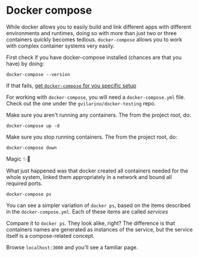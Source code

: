 # Docker compose

While docker allows you to easily build and link different apps with different environments and runtimes, doing so with more than just two or three containers quickly becomes tedious. `docker-compose` allows you to work with complex container systems very easily.

First check if you have docker-compose installed (chances are that you have) by doing:

```
docker-compose --version
```

If that fails, [get `docker-compose` for you specific setup](https://docs.docker.com/compose/install/)

For working with `docker-compose`, you will need a `docker-compose.yml` file. Check out the one under the `gvilarino/docker-testing` repo.

Make sure you aren't running any containers. The from the project root, do:

```
docker-compose up -d
```

Make sure you stop running containers. The from the project root, do:

```
docker-compose down
```

Magic ✨🐳

What just happened was that docker created all containers needed for the whole system, linked them appropriately in a network and bound all required ports.

```
docker-compose ps
```

You can see a simpler variation of `docker ps`, based on the items described in the `docker-compose.yml`. Each of these items are called _services_

Compare it to `docker ps`. They look alike, right? The difference is that containers names are generated as instances of the service, but the service itself is a compose-related concept.

Browse `localhost:3000` and you'll see a familiar page.
